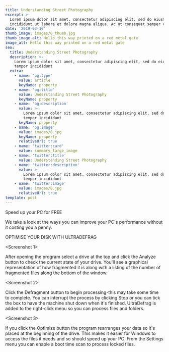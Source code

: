 ```yaml
---
title: Understanding Street Photography
excerpt: >-
  Lorem ipsum dolor sit amet, consectetur adipiscing elit, sed do eiusmod tempor
  incididunt ut labore et dolore magna aliqua. Ac ut consequat semper viverra.
date: '2019-03-10'
thumb_image: images/8_thumb.jpg
thumb_image_alt: Hello this way printed on a red metal gate
image_alt: Hello this way printed on a red metal gate
seo:
  title: Understanding Street Photography
  description: >-
    Lorem ipsum dolor sit amet, consectetur adipiscing elit, sed do eiusmod
    tempor incididunt
  extra:
    - name: 'og:type'
      value: article
      keyName: property
    - name: 'og:title'
      value: Understanding Street Photography
      keyName: property
    - name: 'og:description'
      value: >-
        Lorem ipsum dolor sit amet, consectetur adipiscing elit, sed do eiusmod
        tempor incididunt
      keyName: property
    - name: 'og:image'
      value: images/8.jpg
      keyName: property
      relativeUrl: true
    - name: 'twitter:card'
      value: summary_large_image
    - name: 'twitter:title'
      value: Understanding Street Photography
    - name: 'twitter:description'
      value: >-
        Lorem ipsum dolor sit amet, consectetur adipiscing elit, sed do eiusmod
        tempor incididunt
    - name: 'twitter:image'
      value: images/8.jpg
      relativeUrl: true
template: post
---
```

Speed up your PC for FREE

We take a look at the ways you can improve your PC's performance without it costing you a penny.

OPTIMISE YOUR DISK WITH ULTRADEFRAG

\<Screenshot 1>

After opening the program select a drive at the top and click the Analyze button to check the current state of your drive. You'll see a graphical representation of how fragmented it is along with a listing of the number of fragmented files along the bottom of the window.

\<Screenshot 2>

Click the Defragment button to begin processing-this may take some time to complete. You can interrupt the process by clicking Stop or you can tick the box to have the machine shut down when it's finished. UltraDefrag is added to the right-click menu so you can process files and folders.

\<Screenshot 3>

If you click the Optimize button the program  rearranges your data so it's placed at the beginning of the drive. This makes it easier for Windows to access the files it needs and so should speed up your PC. From the Settings menu you can enable a boot time scan to process locked files.
